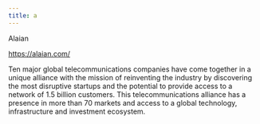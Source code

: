 ```yaml
---
title: a
---
```

Alaian

https://alaian.com/

Ten major global telecommunications companies have come together in a unique alliance with the mission of reinventing the industry by discovering the most disruptive startups and the potential to provide access to a network of 1.5 billion customers. This telecommunications alliance has a presence in more than 70 markets and access to a global technology, infrastructure and investment ecosystem. 